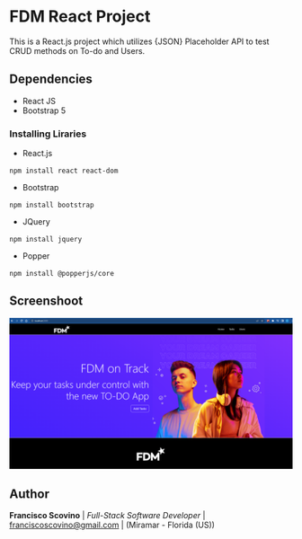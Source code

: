 # FDM React Project

This is a React.js project which utilizes {JSON} Placeholder API to test CRUD methods on To-do and Users.

## Dependencies

- React JS
- Bootstrap 5

### Installing Liraries

- React.js

```
npm install react react-dom
```

- Bootstrap

```
npm install bootstrap
```

- JQuery

```
npm install jquery
```

- Popper

```
npm install @popperjs/core
```

## Screenshoot

![Screenshoot](https://github.com/fscovino/fdm-react-scovino/blob/main/screen-shot.png)

## Author

**Francisco Scovino** | _Full-Stack Software Developer_ | [franciscoscovino@gmail.com](mailto:franciscoscovino@gmail.com) | (Miramar - Florida (US))
